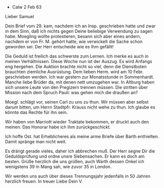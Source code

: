 + Calw 2 Feb 63

Lieber Samuel

Dein Brief vom 29. kam, nachdem ich an Insp. geschrieben hatte und zwar in dem Sinn, daß ich nichts gegen Deine beliebige Verwendung zu sagen habe. Moegling wollte protestieren, besann sich aber eines andern, nachdem er von Fr. M. gehört hatte, wie verwickelt die Sache schon geworden sei. Der Herr entscheide wie es Ihm gefällt!

Die Geduld ist freilich das schwerste zum Lernen. Ich merke es auch in meinen Verhältnissen. Diese Woche nun ist der Auszug. Es wird Anfangs eng hergehen. Die Auktion brachte nicht so viel, denn die Dienstboten brauchten ziemliche Ausrüstung. Dem lieben Herm. wird am 10 Febr. geschrieben werden. 
Ich war gestern zur Monatsstunde in Sommenhardt. Manche liebe Brüder da, mit denen nett umzugehen war. In Altburg haben sich unsere Leute von den Pregizern trennen müssen. Die stritten über Mission nach dem Spruch Pauli: was gehen mich die draußen an?

Moegl. schlägt vor, seinen Carl zu uns zu thun. Wir müssen aber selbst darum bitten, um Herrn Stadtpfr. Krauss nicht wehe zu thun. Ich glaube es könnte das Rechte für ihn sein.

Wir haben von Marriott wieder Traktate bekommen, er druckt auch den meinen. Das Honorar habe ich ihm zurückgeschickt.

Ich hoffe Ost. hat Erheblicheres als meine arme Briefe über Barth enthielten. Damit spränge man nicht weit.

Es drängt gerade vieles, daher ich abbrechen muß. Der Herr segne Dir die Geduldsprüfung und ordne unsre Siebensachen. Er kann es doch am besten. 
Grüße herzlich die uns grüßen, auch Warth dessen Onkel ich wenigstens 39 in Mang sah, wie zuvor 35 in London.

Wir werden uns auch über dieses Trennungsjahr jedenfalls in 50 Jahren herzlich freuen.
 In treuer Liebe
 Dein V.

